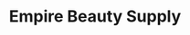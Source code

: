 ---
title: "Empire Beauty Supply"
url: /south-hill/empire-beauty-supply/
shop: hairdresser supply
---